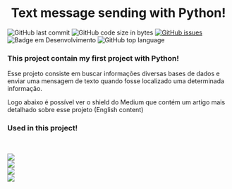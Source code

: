 <h1 align="center"> Text message sending with Python! </h1>

<!-- <a href="https://www.notion.so/muriloeziliano/Articles-in-Medium-9caa2b6bc93b439cbfafed7d70a78836"> <img align="center" src="https://img.shields.io/badge/Notion-000000?style=for-the-badge&logo=notion&logoColor=white"></a> -->

![GitHub last commit](https://img.shields.io/github/last-commit/MEziliano/Envio-de-SMS?style=for-the-badge)
![GitHub code size in bytes](https://img.shields.io/github/languages/code-size/MEziliano/Envio-de-SMS?style=for-the-badge)
[![GitHub issues](https://img.shields.io/github/issues/MEziliano/Envio-de-SMS?style=for-the-badge)](https://github.com/MEziliano/regressao-internacao_SUS/issues)
![Badge em Desenvolvimento](https://img.shields.io/badge/Status%20-Finished!-brightgreen?style=for-the-badge)
![GitHub top language](https://img.shields.io/github/languages/top/MEziliano/Envio-de-SMS?style=for-the-badge) </br>

<h3> This project contain my first project with Python! </h3>

Esse projeto consiste em buscar informações diversas bases de dados e enviar uma mensagem de texto quando fosse localizado uma determinada informação.   

Logo abaixo é possível ver o shield do Medium que contém um artigo mais detalhado sobre esse projeto (English content)

### Used in this project!

<div style="display: inline_block"><br> 
 
<a href= "https://docs.python.org/3/tutorial/controlflow.html" target="_blank"><img align="center" src="https://img.shields.io/badge/Python-FFD43B?style=for-the-badge&logo=python&logoColor=darkgreen" target="_blank"></a>  
<a href="https://code.visualstudio.com"><img align="center" src="https://img.shields.io/badge/Visual_Studio_Code-0078D4?style=for-the-badge&logo=visual%20studio%20code&logoColor=white" target="_blank"></a>  
<a href="https://www.twilio.com/docs/libraries/python"><img align="center" src="https://img.shields.io/badge/Twilio-F22F46?style=for-the-badge&logo=Twilio&logoColor=white" target="_blank"></a>  
<a href="https://medium.com/@murilosez06/my-first-project-with-python-f331c22db55b" target="_blank"><img align="center" src="https://img.shields.io/badge/Medium-12100E?style=for-the-badge&logo=medium&logoColor=white" target="_blank"></a>
  
</div>
